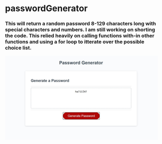 # passwordGenerator
### This will return a random password 8-129 characters long with special characters and numbers. I am still working on shorting the code. This relied heavily on calling functions with-in other functions and using a for loop to itterate over the possible choice list.
!["passwordGenerator"](https://github.com/ZacharyKathe/passwordGenerator/blob/main/develop/images/cover.JPG)
